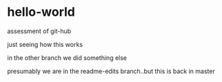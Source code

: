 hello-world
===========

assessment of git-hub

just seeing how this works

in the other branch we did something else

presumably we are in the readme-edits branch..but this is back in master
